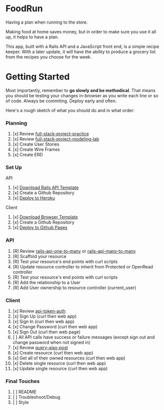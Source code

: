 # FoodRun

Having a plan when running to the store.

Making food at home saves money, but in order to make sure you use it all up, it
helps to have a plan.

This app, built with a Rails API and a JavaScript front end, is a simple recipe
keeper. With a later update, it will have the ability to produce a grocery list
from the recipes you choose for the week.

# Getting Started

Most importantly, remember to **go slowly and be methodical**. That means you
should be testing your changes in-browser as you write each line or so of code.
Always be commiting. Deploy early and often.

Here's a rough sketch of what you should do and in what order:

### Planning
1.  [x] Review [full-stack-project-practice](https://git.generalassemb.ly/ga-wdi-boston/full-stack-project-practice)
1.  [x] Review [full-stack-project-modeling-lab](https://git.generalassemb.ly/ga-wdi-boston/full-stack-project-modeling-lab)
1.  [x] Create User Stories
1.  [x] Create Wire Frames
1.  [x] Create ERD

### Set Up

API

1.  [x] [Download Rails API Template](https://git.generalassemb.ly/ga-wdi-boston/rails-api-template)
1.  [x] Create a Github Repository
1.  [x] [Deploy to Heroku](https://git.generalassemb.ly/ga-wdi-boston/rails-heroku-setup-guide)

Client

1.  [x] [Download Browser Template](https://git.generalassemb.ly/ga-wdi-boston/browser-template)
1.  [x] Create a Github Repository
1.  [x] [Deploy to Github Pages](https://git.generalassemb.ly/ga-wdi-boston/gh-pages-deployment-guide)

### API
1.  [R] Review [rails-api-one-to-many](https://git.generalassemb.ly/ga-wdi-boston/rails-api-one-to-many) or [rails-api-many-to-many](https://git.generalassemb.ly/ga-wdi-boston/rails-api-many-to-many)
1.  [R] Scaffold your resource
1.  [R] Test your resource's end points with curl scripts
1.  [R] Update resource controller to inherit from Protected or OpenRead controller
1.  [R] Test your resource's end points with curl scripts
1.  [R] Add the relationship to a User
1.  [R] Add User ownership to resource controller (current_user)

### Client
1.  [x] Review [api-token-auth](https://git.generalassemb.ly/ga-wdi-boston/api-token-auth)
1.  [x] Sign Up (curl then web app)
1.  [x] Sign In (curl then web app)
1.  [x] Change Password (curl then web app)
1.  [x] Sign Out (curl then web page)
1.  [ ] All API calls have success or failure messages (except sign out and change password when not signed in)
1.  [x] Review [query-ajax-post](https://github.com/ga-wdi-boston/jquery-ajax-post)
1.  [x] Create resource (curl then web app)
1.  [x] Get all of their owned resources (curl then web app)
1.  [x] Delete single resource (curl then web app)
1.  [x] Update single resource (curl then web app)

### Final Touches
1.  [ ] README
2.  [ ] Troubleshoot/Debug
3.  [ ] Style
